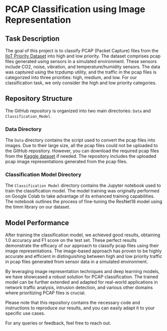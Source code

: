# PCAP Classification using Image Representation

## Task Description

The goal of this project is to classify PCAP (Packet Capture) files from the [IIoT Priority Dataset](https://www.kaggle.com/datasets/bikashmazumdar/iiot-priority-dataset) into high and low priority. The dataset comprises pcap files generated using sensors in a simulated environment. These sensors include CO2, noise, vibration, and temperature/humidity sensors. The data was captured using the tcpdump utility, and the traffic in the pcap files is categorized into three priorities: high, medium, and low. For our classification task, we only consider the high and low priority categories.

## Repository Structure

The GitHub repository is organized into two main directories: `Data` and `Classification_Model`.

### Data Directory

The `Data` directory contains the script used to convert the pcap files into images. Due to their large size, all the pcap files could not be uploaded to the GitHub repository. However, you can download the required pcap files from the [Kaggle dataset](https://www.kaggle.com/datasets/bikashmazumdar/iiot-priority-dataset) if needed. The repository includes the uploaded pcap image representations generated from the pcap files.

### Classification Model Directory

The `Classification Model` directory contains the Jupyter notebook used to train the classification model. The model training was originally performed on Google Colab to take advantage of its enhanced training capabilities. The notebook outlines the process of fine-tuning the ResNet18 model using the timm library on our dataset.

## Model Performance

After training the classification model, we achieved good results, obtaining 1.0 accuracy and F1 score on the test set. These perfect results demonstrate the efficacy of our approach to classify pcap files using their image representations. The image-based approach has proven to be highly accurate and efficient in distinguishing between high and low priority traffic in pcap files generated from sensor data in a simulated environment.

By leveraging image representation techniques and deep learning models, we have showcased a robust solution for PCAP classification. The trained model can be further extended and adapted for real-world applications in network traffic analysis, intrusion detection, and various other domains where prioritizing PCAP files is crucial.

Please note that this repository contains the necessary code and instructions to reproduce our results, and you can easily adapt it to your specific use cases.

For any queries or feedback, feel free to reach out.


